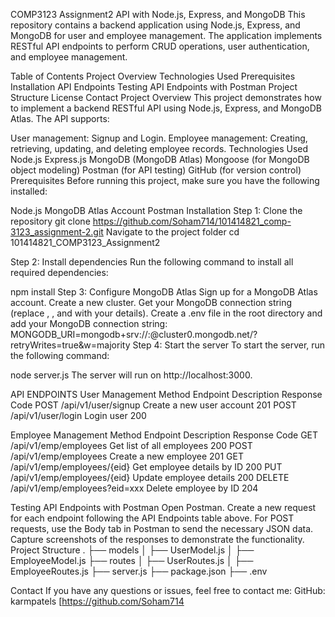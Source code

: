 COMP3123 Assignment2 API with Node.js, Express, and MongoDB
This repository contains a backend application using Node.js, Express, and MongoDB for user and employee management. The application implements RESTful API endpoints to perform CRUD operations, user authentication, and employee management.

Table of Contents
Project Overview
Technologies Used
Prerequisites
Installation
API Endpoints
Testing API Endpoints with Postman
Project Structure
License
Contact
Project Overview
This project demonstrates how to implement a backend RESTful API using Node.js, Express, and MongoDB Atlas. The API supports:

User management: Signup and Login.
Employee management: Creating, retrieving, updating, and deleting employee records.
Technologies Used
Node.js
Express.js
MongoDB (MongoDB Atlas)
Mongoose (for MongoDB object modeling)
Postman (for API testing)
GitHub (for version control)
Prerequisites
Before running this project, make sure you have the following installed:

Node.js
MongoDB Atlas Account
Postman
Installation
Step 1: Clone the repository
git clone https://github.com/Soham714/101414821_comp-3123_assignment-2.git
Navigate to the project folder
cd 101414821_COMP3123_Assignment2

Step 2: Install dependencies
Run the following command to install all required dependencies:

npm install
Step 3: Configure MongoDB Atlas
Sign up for a MongoDB Atlas account.
Create a new cluster.
Get your MongoDB connection string (replace , , and with your details).
Create a .env file in the root directory and add your MongoDB connection string:
MONGODB_URI=mongodb+srv://<username>:<password>@cluster0.mongodb.net/<dbname>?retryWrites=true&w=majority
Step 4: Start the server
To start the server, run the following command:

node server.js
The server will run on http://localhost:3000.

API ENDPOINTS
User Management
Method Endpoint Description Response Code POST /api/v1/user/signup Create a new user account 201 POST /api/v1/user/login Login user 200

Employee Management
Method Endpoint Description Response Code GET /api/v1/emp/employees Get list of all employees 200 POST /api/v1/emp/employees Create a new employee 201 GET /api/v1/emp/employees/{eid} Get employee details by ID 200 PUT /api/v1/emp/employees/{eid} Update employee details 200 DELETE /api/v1/emp/employees?eid=xxx Delete employee by ID 204

Testing API Endpoints with Postman
Open Postman.
Create a new request for each endpoint following the API Endpoints table above.
For POST requests, use the Body tab in Postman to send the necessary JSON data.
Capture screenshots of the responses to demonstrate the functionality.
Project Structure
. ├── models │ ├── UserModel.js │ ├── EmployeeModel.js ├── routes │ ├── UserRoutes.js │ ├── EmployeeRoutes.js ├── server.js ├── package.json ├── .env

Contact
If you have any questions or issues, feel free to contact me: GitHub: karmpatels [https://github.com/Soham714
